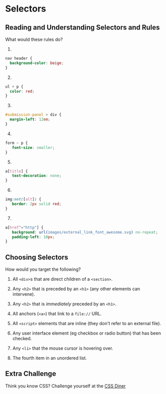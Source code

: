 # Selectors


## Reading and Understanding Selectors and Rules

What would these rules do?

1.

``` css
nav header {
  background-color: beige;
}
```


2.  

``` css
ul + p {
  color: red;
}
```


3.

``` css
#submission-panel > div {
  margin-left: 12em;
}
```

4.

``` css
form ~ p {
   font-size: smaller;
}
```

5.

``` css
a[title] {
   text-decoration: none;
}
```

6.

``` css
img:not([alt]) {
   border: 2px solid red;
}
```

7.

``` css
a[href^="http"] {
   background: url(images/external_link_font_awesome.svg) no-repeat;
   padding-left: 10px;
}
```


## Choosing Selectors

How would you target the following?

1. All `<div>`s that are direct children of a `<section>`.

2. Any `<h2>` that is preceded by an `<h1>` (any other elements can intervene).

3. Any `<h2>` that is _immediately_ preceded by an `<h1>`.

4. All anchors (`<a>`) that link to a `file://` URL.

5. All `<script>` elements that are inline (they don't refer to an external file).

6. Any user interface element (eg checkbox or radio button) that has been checked.

7. Any `<li>` that the mouse cursor is hovering over.

8. The fourth item in an unordered list.


## Extra Challenge

Think you know CSS? Challenge yourself at the [CSS Diner](http://flukeout.github.io/)
